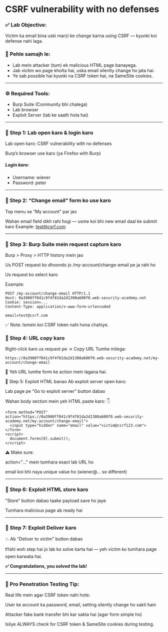 # CSRF vulnerability with no defenses

### ✅ Lab Objective:
Victim ka email bina uski marzi ke change karna using CSRF — kyunki koi defense nahi laga.

### 🧠 Pehle samajh le:
- Lab mein attacker (tum) ek malicious HTML page banayega.
- Jab victim wo page kholta hai, uska email silently change ho jata hai.
- Ye sab possible hai kyunki na CSRF token hai, na SameSite cookies.

---

### ⚙️ Required Tools:
- Burp Suite (Community bhi chalega)
- Lab browser
- Exploit Server (lab ke saath hota hai)

---

### 🔹 Step 1: Lab open karo & login karo
Lab open karo: CSRF vulnerability with no defenses

Burp’s browser use karo (ya Firefox with Burp)

##### Login karo:
- Username: wiener  
- Password: peter

---
 
### 🔹 Step 2: “Change email” form ko use karo
Top menu se “My account” par jao

Wahan email field dikh rahi hogi — usme koi bhi new email daal ke submit karo
Example: test@csrf.com

---

### 🔹 Step 3: Burp Suite mein request capture karo
Burp > Proxy > HTTP history mein jao

Us POST request ko dhoondo jo /my-account/change-email pe ja rahi ho

Us request ko select karo

Example:

```
POST /my-account/change-email HTTP/1.1  
Host: 0a3900ff041c9f4f81da2d1300a600f0.web-security-academy.net  
Cookie: session=...  
Content-Type: application/x-www-form-urlencoded
```
```email=test@csrf.com```

✅ Note: Ismein koi CSRF token nahi hona chahiye.

### 🔹 Step 4: URL copy karo
Right-click karo us request pe → Copy URL
Tumhe milega:

```https://0a3900ff041c9f4f81da2d1300a600f0.web-security-academy.net/my-account/change-email```

📌 Yeh URL tumhe form ke action mein lagana hai.

🔹 Step 5: Exploit HTML banao
Ab exploit server open karo:

Lab page pe “Go to exploit server” button dabao

Wahan body section mein yeh HTML paste karo: 👇

```
<form method="POST" action="https://0a3900ff041c9f4f81da2d1300a600f0.web-security-academy.net/my-account/change-email">
  <input type="hidden" name="email" value="victim@csrf123.com">
</form>
<script>
  document.forms[0].submit();
</script>
```

⚠️ Make sure:

action="..." mein tumhara exact lab URL ho

email koi bhi naya unique value ho (wiener@... se different)

---

### 🔹 Step 6: Exploit HTML store karo
"Store" button dabao taake payload save ho jaye

Tumhara malicious page ab ready hai

---

### 🔹 Step 7: Exploit Deliver karo
💥 Ab “Deliver to victim” button dabao

❗Yahi woh step hai jo lab ko solve karta hai — yeh victim ko tumhara page open karwata hai.

**✅ Congratulations, you solved the lab!**

---

### 🧠 Pro Penetration Testing Tip:
Real life mein agar CSRF token nahi hote:

User ke account ka password, email, setting silently change ho sakti hain

Attacker fake bank transfer bhi kar sakta hai (agar form simple ho)

Isliye ALWAYS check for CSRF token & SameSite cookies during testing.

